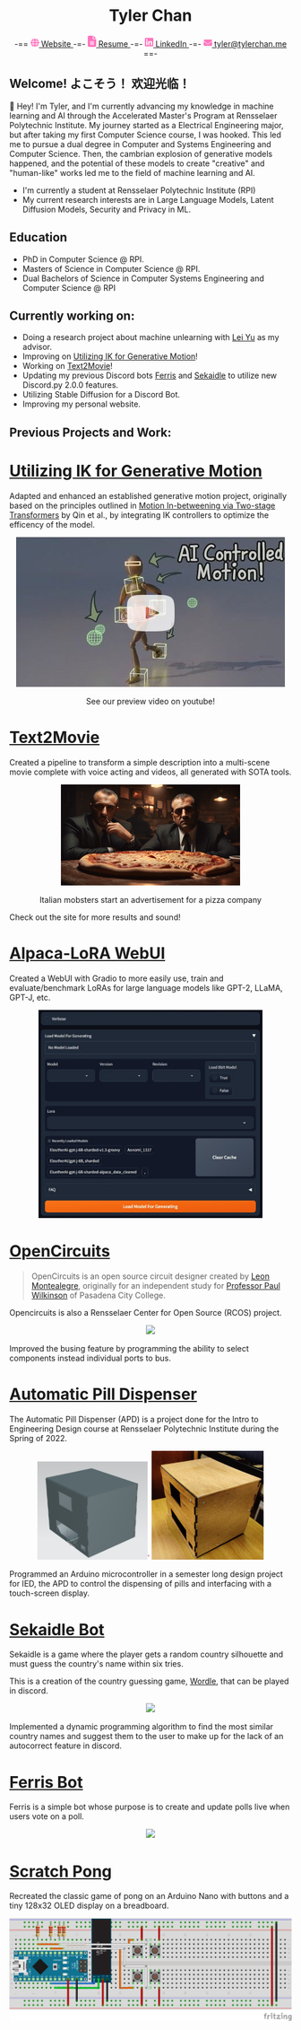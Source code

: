 <h1 align="center">Tyler Chan</h1>
<div align="center">
  -==
  <a href="http://tylerchan.me">
    <img src="images/globe-solid.svg" width="15px"></img>
    Website
  </a> -=-
  <a href="http://tylerchan.me/resume.pdf">
    <img src="images/file-lines-solid.svg" width="15px"></img>
    Resume
  </a> -=-
  <a href="https://www.linkedin.com/in/tyler-chan-b6b082186/">
    <img src="images/linkedin.svg" width="15px"></img>
    LinkedIn
  </a> -=-
  <a href="mailto:tyler@tylerchan.me">
    <img src="images/envelope-solid.svg" width="15px"></img>
    tyler@tylerchan.me
  </a> ==-
</div>

## Welcome! よこそう！ 欢迎光临！
👋 Hey! I'm Tyler, and I'm currently advancing my knowledge in machine learning and AI through the Accelerated Master's Program at Rensselaer Polytechnic Institute. My journey started as a Electrical Engineering major, but after taking my first Computer Science course, I was hooked. This led me to pursue a dual degree in Computer and Systems Engineering and Computer Science. Then, the cambrian explosion of generative models happened, and the potential of these models to create "creative" and "human-like" works led me to the field of machine learning and AI. 
- I'm currently a student at Rensselaer Polytechnic Institute (RPI)
- My current research interests are in Large Language Models, Latent Diffusion Models, Security and Privacy in ML.

## Education
- PhD in Computer Science @ RPI.
- Masters of Science in Computer Science @ RPI.
- Dual Bachelors of Science in Computer Systems Engineering and Computer Science @ RPI

## Currently working on:
* Doing a research project about machine unlearning with [Lei Yu](https://leiyucs.github.io/) as my advisor.
* Improving on [Utilizing IK for Generative Motion](https://github.com/generative-motion)!
* Working on [Text2Movie](https://debesttrap.github.io/Computational-Creativity/t2m.html)!
* Updating my previous Discord bots [Ferris](https://github.com/DeBestTrap/ferris-bot) and [Sekaidle](https://github.com/DeBestTrap/sekaidle) to utilize new Discord.py 2.0.0 features.
* Utilizing Stable Diffusion for a Discord Bot.
* Improving my personal website.

## Previous Projects and Work:
# [Utilizing IK for Generative Motion](https://github.com/generative-motion/motion-with-ik)
Adapted and enhanced an established generative motion project, originally based on the principles outlined in [Motion In-betweening via Two-stage Transformers](https://doi.org/10.1145/3550454.3555454) by Qin et al., by integrating IK controllers to optimize the efficency of the model.
<div align="center">
  <a href="https://www.youtube.com/watch?v=ZrFl5hJJQ5o">
    <img src="images/ik.jpg"/>
  </a>
  <p>See our preview video on youtube!</p>
</div>

# [Text2Movie](https://debesttrap.github.io/Computational-Creativity/t2m.html)
Created a pipeline to transform a simple description into a
multi-scene movie complete with voice acting and videos, all
generated with SOTA tools.

<div align="center">
  <img src="images/pizza.gif"/>
  <p>Italian mobsters start an advertisement for a pizza company</p>
</div>


Check out the site for more results and sound!

# [Alpaca-LoRA WebUI](https://github.com/DeBestTrap/alpaca-lora/tree/webui)
Created a WebUI with Gradio to more easily use, train
and evaluate/benchmark LoRAs for large language models
like GPT-2, LLaMA, GPT-J, etc.

<div align="center">
  <img src="images/gradio_ui.png" width=400 >
</div>

# [OpenCircuits](https://github.com/OpenCircuits/OpenCircuits)

>OpenCircuits is an open source circuit designer created by [Leon Montealegre](https://leonmontealegre.com/), originally for an independent study for [Professor Paul Wilkinson](http://www.drpjw.org/) of Pasadena City College.

Opencircuits is also a Rensselaer Center for Open Source (RCOS) project.

<div align="center">
  <img src="https://i.gyazo.com/2d6c58e691f385671be162ad7f639b07.gif" width=200 />
</div>

Improved the busing feature by programming the ability
to select components instead individual ports to bus.


# [Automatic Pill Dispenser](https://github.com/DeBestTrap/pill-dispenser)
The Automatic Pill Dispenser (APD) is a project done for the Intro to Engineering Design course at Rensselaer Polytechnic Institute during the Spring of 2022.

<div align="center">
  <img src="./images/apd_cad.png" width=200 />
  <img src="./images/apd_housing_unit.png" width=200 />
</div>

Programmed an Arduino microcontroller in a semester
long design project for IED, the APD to control the dispensing of
pills and interfacing with a touch-screen display.

# [Sekaidle Bot](https://github.com/DeBestTrap/sekaidle)
Sekaidle is a game where the player gets a random country silhouette and must guess the country's name within six tries.

This is a creation of the country guessing game, [Wordle](https://worldle.teuteuf.fr/), that can be played in discord.

<div align="center">
  <img src="https://i.gyazo.com/7f90e64e0b0f3e39603f4a5f16c21845.gif" width=200 />
</div>
  
Implemented a dynamic programming algorithm to
find the most similar country names and suggest them
to the user to make up for the lack of an autocorrect
feature in discord.
    
# [Ferris Bot](https://github.com/DeBestTrap/ferris-bot)
Ferris is a simple bot whose purpose is to create and update polls live when users vote on a poll.

<div align="center">
  <img src="https://i.gyazo.com/145d9b8d01ec881cc02e45f49f48fdaa.gif" width=200 />
</div>

# [Scratch Pong](https://github.com/DeBestTrap/scratch-pong)
Recreated the classic game of pong on an Arduino Nano
with buttons and a tiny 128x32 OLED display on a
breadboard.
<div align="center">
  <img src="images/pong_bb.png"/>
</div>
  
